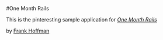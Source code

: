 #One Month Rails

This is the pinteresting sample application for [*One Month Rails*](http://onemonthrails.com)

by [Frank Hoffman](http://frankhhoffman.com)